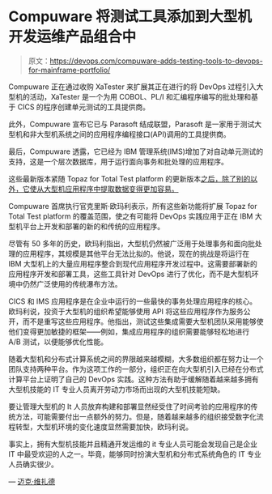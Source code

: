 # Compuware 将测试工具添加到大型机开发运维产品组合中

> 原文：<https://devops.com/compuware-adds-testing-tools-to-devops-for-mainframe-portfolio/>

Compuware 正在通过收购 XaTester 来扩展其正在进行的将 DevOps 过程引入大型机的活动，XaTester 是一个为用 COBOL、PL/I 和汇编程序编写的批处理和基于 CICS 的程序创建单元测试的工具提供商。

此外，Compuware 宣布它已与 Parasoft 结成联盟，Parasoft 是一家用于测试大型机和非大型机系统之间的应用程序编程接口(API)调用的工具提供商。

最后，Compuware 透露，它已经为 IBM 管理系统(IMS)增加了对自动单元测试的支持，这是一个层次数据库，用于运行面向事务和批处理的应用程序。

这些最新版本紧随 Topaz for Total Test platform 的更新版本[之后，除了别的以外，它使从大型机应用程序中提取数据变得更加容易。](https://devops.com/compuware-extends-devops-push-for-mainframes/)

Compuware 首席执行官克里斯·欧玛利表示，所有这些新功能将扩展 Topaz for Total Test platform 的覆盖范围，使之有可能将 DevOps 实践应用于正在 IBM 大型机平台上开发和部署的新的和传统的应用程序。

尽管有 50 多年的历史，欧玛利指出，大型机仍然被广泛用于处理事务和面向批处理的应用程序，其规模是其他平台无法比拟的。他说，现在的挑战是将运行在 IBM 大型机上的大量应用程序整合到现代应用程序开发过程中。这需要部署新的应用程序开发和部署工具，这些工具针对 DevOps 进行了优化，而不是大型机环境中仍然广泛使用的传统瀑布方法。

CICS 和 IMS 应用程序是在企业中运行的一些最快的事务处理应用程序的核心。欧玛利说，投资于大型机的组织希望能够使用 API 将这些应用程序作为服务公开，而不是重写这些应用程序。他指出，测试这些集成需要大型机团队采用能够使他们变得更加敏捷的框架——例如，集成应用程序的组织需要能够轻松地进行 A/B 测试，以便能够优化性能。

随着大型机和分布式计算系统之间的界限越来越模糊，大多数组织都在努力让一个团队支持两种平台。作为这项工作的一部分，组织正在向大型机引入已经在分布式计算平台上证明了自己的 DevOps 实践。这种方法有助于缓解随着越来越多拥有大型机技能的 IT 专业人员离开劳动力市场而出现的大型机技能短缺。

要让管理大型机的 It 人员放弃构建和部署显然经受住了时间考验的应用程序的传统方法，可能需要付出一点额外的努力。但是，随着越来越多的组织接受数字化流程转型，大型机环境的变化速度显然需要加快，欧玛利说。

事实上，拥有大型机技能并且精通开发运维的 it 专业人员可能会发现自己是企业 IT 中最受欢迎的人之一。毕竟，能够同时扮演大型机和分布式系统角色的 IT 专业人员确实很少。

— [迈克·维扎德](https://devops.com/author/mike-vizard/)